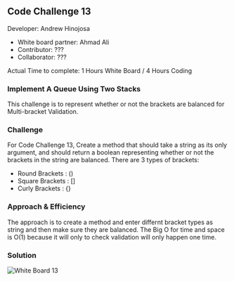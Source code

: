 ## Code Challenge 13

Developer: Andrew Hinojosa

- White board partner: Ahmad Ali
- Contributor: ???
- Collaborator: ???

Actual Time to complete: 1 Hours White Board / 4 Hours Coding

### Implement A Queue Using Two Stacks
This challenge is to represent whether or not the brackets are balanced for Multi-bracket Validation.

### Challenge
For Code Challenge 13, Create a method that should take a string as its only argument, and should return a boolean representing whether or not the brackets in the string are balanced. There are 3 types of brackets:
- Round Brackets : ()
- Square Brackets : []
- Curly Brackets : {}

### Approach & Efficiency
The approach is to create a method and enter differnt bracket types as string and then make sure they are balanced.
The Big O for time and space is O(1) because it will only to check validation will only happen one time.

### Solution
![White Board 13](???)
